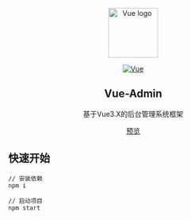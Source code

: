 <p align="center"><a href="https://vuejs.org" target="_blank" rel="noopener noreferrer"><img width="100" src="https://vuejs.org/images/logo.png" alt="Vue logo"></a></p>

<p align="center">
  <a href="https://v3.vuejs.org/"><img src="https://img.shields.io/badge/Vue-3.X-42b983.svg?style=flat-square" alt="Vue"></a>
</p>

<h2 align="center">Vue-Admin</h2>
<p align="center">基于Vue3.X的后台管理系统框架</p>
<p align="center"><a href="https://sobird.github.io/vue-admin/">预览</a></p>

## 快速开始
```
// 安装依赖
npm i

// 启动项目
npm start
```

